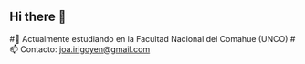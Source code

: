 ## Hi there 👋
#🌱 Actualmente estudiando en la Facultad Nacional del Comahue (UNCO)
#📫 Contacto: joa.irigoyen@gmail.com
<!--
**joaquinirigoyen/joaquinirigoyen** is a ✨ _special_ ✨ repository because its `README.md` (this file) appears on your GitHub profile.

Here are some ideas to get you started:

- 🔭 I’m currently working on ...
- 🌱 I’m currently learning ...
- 👯 I’m looking to collaborate on ...
- 🤔 I’m looking for help with ...
- 💬 Ask me about ...
- 📫 How to reach me: ...
- 😄 Pronouns: ...
- ⚡ Fun fact: ...
-->
